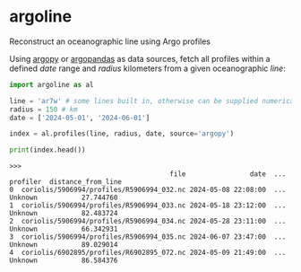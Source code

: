 # argoline
Reconstruct an oceanographic line using Argo profiles

Using [argopy]() or [argopandas]() as data sources, fetch all profiles within
a defined _date_ range and _radius_ kilometers from a given oceanographic _line_:

```python
import argoline as al

line = 'ar7w' # some lines built in, otherwise can be supplied numerically
radius = 150 # km
date = ['2024-05-01', '2024-06-01']

index = al.profiles(line, radius, date, source='argopy')

print(index.head())
```

```
>>> 
                                        file                date  ...  profiler  distance_from_line
0  coriolis/5906994/profiles/R5906994_032.nc 2024-05-08 22:08:00  ...   Unknown           27.744760
1  coriolis/5906994/profiles/R5906994_033.nc 2024-05-18 23:12:00  ...   Unknown           82.483724
2  coriolis/5906994/profiles/R5906994_034.nc 2024-05-28 23:11:00  ...   Unknown           66.342931
3  coriolis/5906994/profiles/R5906994_035.nc 2024-06-07 23:47:00  ...   Unknown           89.029014
4  coriolis/6902895/profiles/R6902895_072.nc 2024-05-09 21:49:00  ...   Unknown           86.584376
```